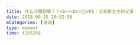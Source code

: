 ```yaml
---
title: 什么沙雕剧情？？<br><br>🤷🏻‍♂️PS：父亲是女主的父亲
date: 2018-09-15 20:52:58
mCategories: [说说]
type: moment
time: t205258
---
```


<div id="pics-20180915205258"></div>

<script src="/lib/moment/pics.js"></script>
<script>
var data = [
    {"link": "2018-09-15_000000.jpeg", "type": "shuoshuo"}
];
picsRender(data, "pics-20180915205258");
</script>
